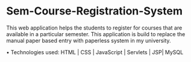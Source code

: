 # Sem-Course-Registration-System
This web application helps the students to register for courses that are available in a particular semester. This application is build to replace the manual paper based entry with paperless system in my university.

• Technologies used: HTML | CSS | JavaScript | Servlets | JSP| MySQL
